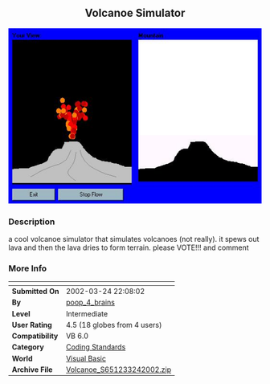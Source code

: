 ﻿<div align="center">

## Volcanoe Simulator

<img src="PIC2002324221934955.jpg">
</div>

### Description

a cool volcanoe simulator that simulates volcanoes (not really). it spews out lava and then the lava dries to form terrain. please VOTE!!! and comment
 
### More Info
 


<span>             |<span>
---                |---
**Submitted On**   |2002-03-24 22:08:02
**By**             |[poop\_4\_brains](https://github.com/Planet-Source-Code/PSCIndex/blob/master/ByAuthor/poop-4-brains.md)
**Level**          |Intermediate
**User Rating**    |4.5 (18 globes from 4 users)
**Compatibility**  |VB 6\.0
**Category**       |[Coding Standards](https://github.com/Planet-Source-Code/PSCIndex/blob/master/ByCategory/coding-standards__1-43.md)
**World**          |[Visual Basic](https://github.com/Planet-Source-Code/PSCIndex/blob/master/ByWorld/visual-basic.md)
**Archive File**   |[Volcanoe\_S651233242002\.zip](https://github.com/Planet-Source-Code/poop-4-brains-volcanoe-simulator__1-33037/archive/master.zip)








